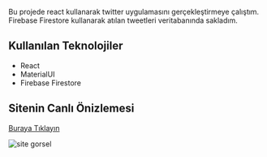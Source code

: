 Bu projede react kullanarak twitter uygulamasını gerçekleştirmeye çalıştım.
Firebase Firestore kullanarak atılan tweetleri veritabanında sakladım.

## Kullanılan Teknolojiler

- React
- MaterialUI
- Firebase Firestore

## Sitenin Canlı Önizlemesi

[Buraya Tıklayın](https://react-twitter-clone-6aa31.web.app)

![site gorsel](https://github.com/mucahit-sahin/netflix-clone-react/blob/master/img/twitter-clone-react.png)
